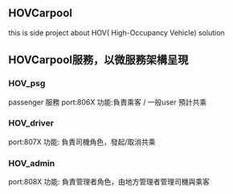 
## HOVCarpool
this is side project about HOV( High-Occupancy Vehicle) solution



## HOVCarpool服務，以微服務架構呈現


### HOV_psg
passenger 服務 
port:806X
功能:負責乘客 / 一般user 預計共乘

### HOV_driver
port:807X
功能: 負責司機角色，發起/取消共乘


### HOV_admin
port:808X
功能: 負責管理者角色，由地方管理者管理司機與乘客
